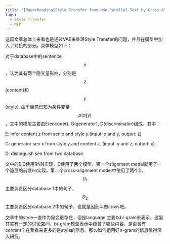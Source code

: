 ```yaml
---
title: "[PaperReading]Style Transfer from Non-Parallel Text by Cross-Alignment"
tags: 
  - Style Transfer
  - NLP
---
```

 
<script type="text/javascript" src="http://cdn.mathjax.org/mathjax/latest/MathJax.js?config=TeX-AMS-MML_HTMLorMML"></script>
 
 这篇文章总体上来看也是通过VAE来处理Style Transfer的问题，并且在模型中加入了对抗的部分。具体模型如下：

 对于database中的sentence $$x$$，认为其有两个隐变量影响，分别是$$z$$(content)和$$y$$(style), 由于目前已知为条件变量$$p(x\|y)$$，文中的模型主要由E(encoder), G(generator), D(discriminator)组成。其中：

 E: infer content z from sen x and style y.(input: x and y, output: z)

 G: generator sen x from style y and content z. (input: y and z, output: x)

 D: distinguish sen from two database. 

 文中的E,D使用RNN实现，D使用了两个模型，第一个alignment model就用了一个隐层的前馈nn实现，第二个cross-alignment model中使用了两个D，$$D_1$$主要负责区分database 1中的句子，$$D_2$$主要负责区分database 2中的句子，也就是因此叫做cross吧。

 文章中的style一直作为隐变量存在，但是language 主要以bi-gram来表示。这里其实有一定的讨论空间，bi-gram模型表示中蕴含了哪些内容，是否含有content？在我看来更多的是style的信息。那么如何运用好n-gram的信息值得深入研究。
